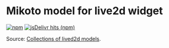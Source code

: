 # Mikoto model for live2d widget

[![npm](https://img.shields.io/npm/dm/live2d-widget-model-mikoto?label=npm&logo=npm&style=flat-square)](https://www.npmjs.com/package/live2d-widget-model-mikoto)
[![jsDelivr hits (npm)](https://img.shields.io/jsdelivr/npm/hm/live2d-widget-model-mikoto?logo=jsdelivr&style=flat-square)](https://www.jsdelivr.com/package/npm/live2d-widget-model-mikoto)

Source: [Collections of lived2d models](https://github.com/xiaoski/live2d_models_collection).
